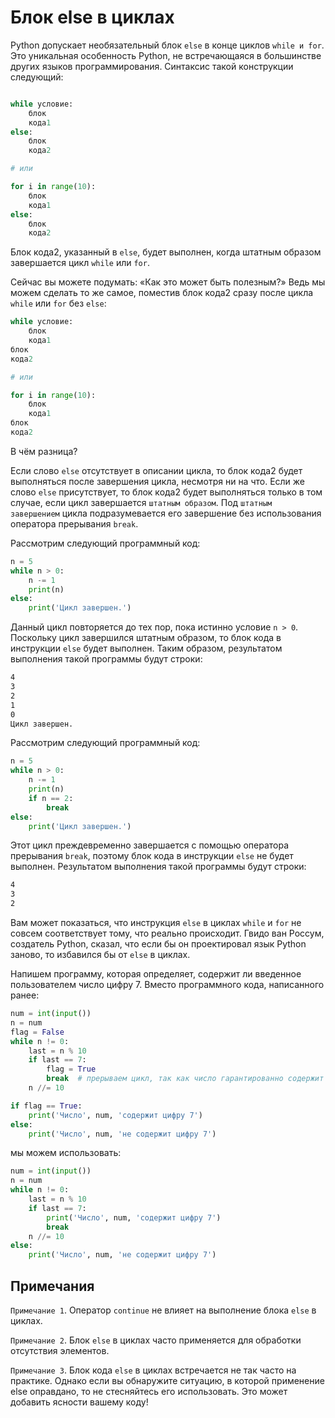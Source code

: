 # Блок else в циклах

Python допускает необязательный блок `else` в конце циклов `while и for`. Это уникальная особенность Python, не
встречающаяся в большинстве других языков программирования. Синтаксис такой конструкции следующий:

```python

while условие:
    блок
    кода1
else:
    блок
    кода2

# или

for i in range(10):
    блок
    кода1
else:
    блок
    кода2
```

Блок кода2, указанный в `else`, будет выполнен, когда штатным образом завершается цикл `while` или `for`.

Сейчас вы можете подумать: «Как это может быть полезным?» Ведь мы можем сделать то же самое, поместив блок кода2 сразу
после цикла `while` или `for` без `else`:

```python
while условие:
    блок
    кода1
блок
кода2

# или

for i in range(10):
    блок
    кода1
блок
кода2
```

В чём разница?

Если слово `else` отсутствует в описании цикла, то блок кода2 будет выполняться после завершения цикла, несмотря ни на
что. Если же слово `else` присутствует, то блок кода2 будет выполняться только в том случае, если цикл завершается `штатным
образом`. Под `штатным завершением` цикла подразумевается его завершение без использования оператора прерывания `break`.

Рассмотрим следующий программный код:

```python
n = 5
while n > 0:
    n -= 1
    print(n)
else:
    print('Цикл завершен.')
```

Данный цикл повторяется до тех пор, пока истинно условие `n > 0`. Поскольку цикл завершился штатным образом, то блок
кода
в инструкции `else` будет выполнен. Таким образом, результатом выполнения такой программы будут строки:

```html
4
3
2
1
0
Цикл завершен.
```

Рассмотрим следующий программный код:

```python
n = 5
while n > 0:
    n -= 1
    print(n)
    if n == 2:
        break
else:
    print('Цикл завершен.')
```

Этот цикл преждевременно завершается с помощью оператора прерывания `break`, поэтому блок кода в инструкции `else` не
будет
выполнен. Результатом выполнения такой программы будут строки:

```html
4
3
2
```

Вам может показаться, что инструкция `else` в циклах `while` и `for` не совсем соответствует тому, что реально
происходит.
Гвидо ван Россум, создатель Python, сказал, что если бы он проектировал язык Python заново, то избавился бы от `else` в
циклах.

Напишем программу, которая определяет, содержит ли введенное пользователем число цифру 7. Вместо программного кода,
написанного ранее:

```python
num = int(input())
n = num
flag = False
while n != 0:
    last = n % 10
    if last == 7:
        flag = True
        break  # прерываем цикл, так как число гарантированно содержит цифру 7
    n //= 10

if flag == True:
    print('Число', num, 'содержит цифру 7')
else:
    print('Число', num, 'не содержит цифру 7')
```

мы можем использовать:

```python
num = int(input())
n = num
while n != 0:
    last = n % 10
    if last == 7:
        print('Число', num, 'содержит цифру 7')
        break
    n //= 10
else:
    print('Число', num, 'не содержит цифру 7')
```

## Примечания

`Примечание 1`. Оператор `continue` не влияет на выполнение блока `else` в циклах.

`Примечание 2`. Блок `else` в циклах часто применяется для обработки отсутствия элементов.

`Примечание 3`. Блок кода `else` в циклах встречается не так часто на практике. Однако если вы обнаружите ситуацию, в
которой применение else оправдано, то не стесняйтесь его использовать. Это может добавить ясности вашему коду!